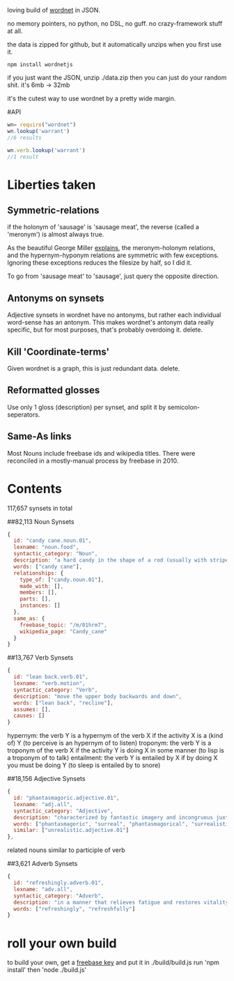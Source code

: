 

loving build of [wordnet](http://wordnet.princeton.edu/) in JSON.

no memory pointers, no python, no DSL, no guff. no crazy-framework stuff at all.

the data is zipped for github, but it automatically unzips when you first use it.

    npm install wordnetjs

if you just want the JSON, unzip ./data.zip
then you can just do your random shit.
it's 6mb -> 32mb

it's the cutest way to use wordnet by a pretty wide margin.

#API
````javascript
wn= require("wordnet")
wn.lookup('warrant')
//6 results

wn.verb.lookup('warrant')
//1 result
````


# Liberties taken

## Symmetric-relations
if the holonym of 'sausage' is 'sausage meat', the reverse (called a 'meronym') is almost always true.

As the beautiful George Miller [explains](http://books.google.ca/books?id=Rehu8OOzMIMC), the meronym-holonym relations, and the hypernym-hyponym relations are symmetric with few exceptions. Ignoring these exceptions reduces the filesize by half, so I did it.

To go from 'sausage meat' to 'sausage', just query the opposite direction.

## Antonyms on synsets
Adjective synsets in wordnet have no antonyms, but rather each individual word-sense has an antonym. This makes wordnet's antonym data really specific, but for most purposes, that's probably overdoing it. delete.

## Kill 'Coordinate-terms'
Given wordnet is a graph, this is just redundant data. delete.

## Reformatted glosses
Use only 1 gloss (description) per synset, and split it by semicolon-seperators.

## Same-As links
Most Nouns include freebase ids and wikipedia titles. There were reconciled in a mostly-manual process by freebase in 2010.



# Contents

117,657 synsets in total

##82,113 Noun Synsets
````javascript
{
  id: "candy cane.noun.01",
  lexname: "noun.food",
  syntactic_category: "Noun",
  description: "a hard candy in the shape of a rod (usually with stripes)",
  words: ["candy cane"],
  relationships: {
    type_of: ["candy.noun.01"],
    made_with: [],
    members: [],
    parts: [],
    instances: []
  },
  same_as: {
    freebase_topic: "/m/01hrm7",
    wikipedia_page: "Candy_cane"
  }
}
````

##13,767 Verb Synsets
````javascript
{
  id: "lean back.verb.01",
  lexname: "verb.motion",
  syntactic_category: "Verb",
  description: "move the upper body backwards and down",
  words: ["lean back", "recline"],
  assumes: [],
  causes: []
}
````
hypernym: the verb Y is a hypernym of the verb X if the activity X is a (kind of) Y (to perceive is an hypernym of to listen)
troponym: the verb Y is a troponym of the verb X if the activity Y is doing X in some manner (to lisp is a troponym of to talk)
entailment: the verb Y is entailed by X if by doing X you must be doing Y (to sleep is entailed by to snore)

##18,156 Adjective Synsets
````javascript
{
  id: "phantasmagoric.adjective.01",
  lexname: "adj.all",
  syntactic_category: "Adjective",
  description: "characterized by fantastic imagery and incongruous juxtapositions",
  words: ["phantasmagoric", "surreal", "phantasmagorical", "surrealistic"],
  similar: ["unrealistic.adjective.01"]
},
````
related nouns
similar to
participle of verb


##3,621 Adverb Synsets
````javascript
{
  id: "refreshingly.adverb.01",
  lexname: "adv.all",
  syntactic_category: "Adverb",
  description: "in a manner that relieves fatigue and restores vitality",
  words: ["refreshingly", "refreshfully"]
}
````


# roll your own build
to build your own, get a [freebase key](https://code.google.com/apis/console/?pli=1) and put it in ./build/build.js
run 'npm install'
then 'node ./build.js'